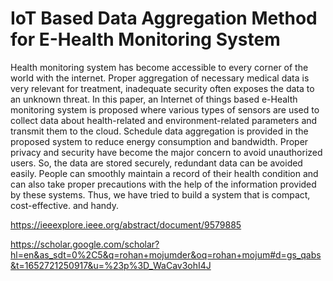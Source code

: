 # IoT Based Data Aggregation Method for E-Health Monitoring System

Health monitoring system has become accessible to every corner of the world with the internet. Proper aggregation of necessary medical data is very relevant for treatment, inadequate security often exposes the data to an unknown threat. In this paper, an Internet of things based e-Health monitoring system is proposed where various types of sensors are used to collect data about health-related and environment-related parameters and transmit them to the cloud. Schedule data aggregation is provided in the proposed system to reduce energy consumption and bandwidth. Proper privacy and security have become the major concern to avoid unauthorized users. So, the data are stored securely, redundant data can be avoided easily. People can smoothly maintain a record of their health condition and can also take proper precautions with the help of the information provided by these systems. Thus, we have tried to build a system that is compact, cost-effective. and handy.

https://ieeexplore.ieee.org/abstract/document/9579885

https://scholar.google.com/scholar?hl=en&as_sdt=0%2C5&q=rohan+mojumder&oq=rohan+mojum#d=gs_qabs&t=1652721250917&u=%23p%3D_WaCav3ohI4J
